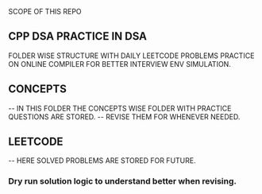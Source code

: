 SCOPE OF THIS REPO

## CPP DSA PRACTICE IN DSA 

FOLDER WISE STRUCTURE WITH DAILY LEETCODE PROBLEMS
PRACTICE ON ONLINE COMPILER FOR BETTER INTERVIEW ENV SIMULATION.


## CONCEPTS
-- IN THIS FOLDER THE CONCEPTS WISE FOLDER WITH PRACTICE QUESTIONS ARE STORED.
-- REVISE THEM FOR WHENEVER NEEDED.

## LEETCODE
-- HERE SOLVED PROBLEMS ARE STORED FOR FUTURE.

### Dry run solution logic to understand better when revising.

